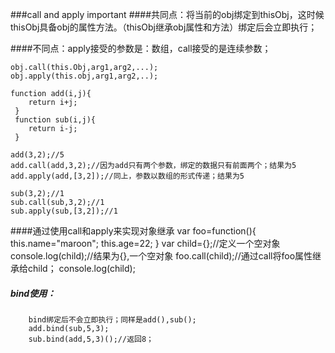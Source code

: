 ###call and apply important
   ####共同点：将当前的obj绑定到thisObj，这时候thisObj具备obj的属性方法。（thisObj继承obj属性和方法）绑定后会立即执行；
    
   ####不同点：apply接受的参数是：数组，call接受的是连续参数；
    
    obj.call(this.Obj,arg1,arg2,...);
    obj.apply(this.obj,arg1,arg2,..);
    
    function add(i,j){
        return i+j;
     }
     function sub(i,j){
        return i-j;
     }
    
    add(3,2);//5
    add.call(add,3,2);//因为add只有两个参数，绑定的数据只有前面两个；结果为5
    add.apply(add,[3,2]);//同上，参数以数组的形式传递；结果为5
    
    sub(3,2);//1
    sub.call(sub,3,2);//1
    sub.apply(sub,[3,2]);//1
    
    
   ####通过使用call和apply来实现对象继承
        var foo=function(){
            this.name="maroon";
            this.age=22;
        }
        var child={};//定义一个空对象
        console.log(child);//结果为{},一个空对象
        foo.call(child);//通过call将foo属性继承给child；
        console.log(child);
   
   ##### bind使用：
        bind绑定后不会立即执行；同样是add(),sub();
        add.bind(sub,5,3);
        sub.bind(add,5,3)();//返回8；  